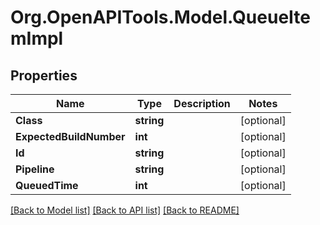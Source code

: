 
# Org.OpenAPITools.Model.QueueItemImpl

## Properties

Name | Type | Description | Notes
------------ | ------------- | ------------- | -------------
**Class** | **string** |  | [optional] 
**ExpectedBuildNumber** | **int** |  | [optional] 
**Id** | **string** |  | [optional] 
**Pipeline** | **string** |  | [optional] 
**QueuedTime** | **int** |  | [optional] 

[[Back to Model list]](../README.md#documentation-for-models)
[[Back to API list]](../README.md#documentation-for-api-endpoints)
[[Back to README]](../README.md)

